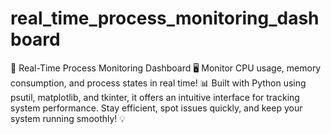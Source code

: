 # real_time_process_monitoring_dashboard
🚀 Real-Time Process Monitoring Dashboard 🖥️ Monitor CPU usage, memory consumption, and process states in real time! 📊 Built with Python using psutil, matplotlib, and tkinter, it offers an intuitive interface for tracking system performance. Stay efficient, spot issues quickly, and keep your system running smoothly! 💡
